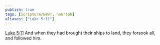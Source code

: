 ```yaml
---
publish: true
tags: [Scripture/NewT, noGraph]
aliases: ["Luke 5:11"]
---
```

[Luke 5:11](https://churchofjesuschrist.org/study/scriptures/nt/luke/5?lang=eng&id=p11#p11) And when they had brought their ships to land, they forsook all, and followed him.
